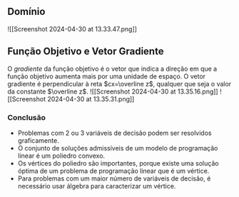## Domínio
![[Screenshot 2024-04-30 at 13.33.47.png]]

## Função Objetivo e Vetor Gradiente
O _gradiente_ da função objetivo é o vetor que indica a direção em que a função objetivo aumenta mais por uma unidade de espaço.
O vetor gradiente é perpendicular à reta $cx=\overline z$, qualquer que seja o valor da constante $\overline z$.
![[Screenshot 2024-04-30 at 13.35.16.png]]
![[Screenshot 2024-04-30 at 13.35.31.png]]

### Conclusão
- Problemas com 2 ou 3 variáveis de decisão podem ser resolvidos graficamente.
- O conjunto de soluções admissíveis de um modelo de programação linear é um poliedro convexo.
- Os vértices do poliedro são importantes, porque existe uma solução óptima de um problema de programação linear que é um vértice.
- Para problemas com um maior número de variáveis de decisão, é necessário usar álgebra para caracterizar um vértice.
